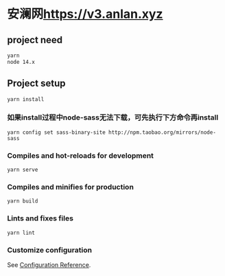 # 安澜网<https://v3.anlan.xyz>

## project need

``` txt
yarn
node 14.x
```

## Project setup

``` shell
yarn install
```

### 如果install过程中node-sass无法下载，可先执行下方命令再install

``` shell
yarn config set sass-binary-site http://npm.taobao.org/mirrors/node-sass
```

### Compiles and hot-reloads for development

``` shell
yarn serve
```

### Compiles and minifies for production

``` shell
yarn build
```

### Lints and fixes files

``` shell
yarn lint
```

### Customize configuration

See [Configuration Reference](https://cli.vuejs.org/config/).
